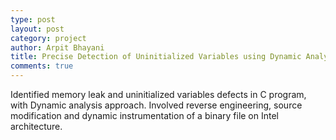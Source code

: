 ```yaml
---
type: post
layout: post
category: project
author: Arpit Bhayani
title: Precise Detection of Uninitialized Variables using Dynamic Analysis
comments: true
---
```


Identified memory leak and uninitialized variables defects in C program, with Dynamic analysis approach. Involved reverse engineering, source modification and dynamic instrumentation of a binary file on Intel architecture.